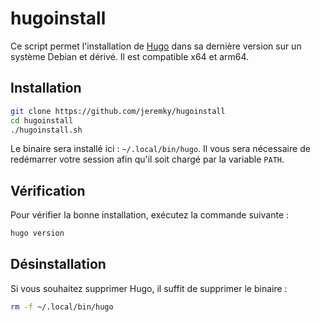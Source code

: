 # hugoinstall

Ce script permet l'installation de [Hugo](https://gohugo.io/) dans sa dernière version sur un système Debian et dérivé. Il est compatible x64 et arm64.

## Installation

```bash
git clone https://github.com/jeremky/hugoinstall
cd hugoinstall
./hugoinstall.sh
```

Le binaire sera installé ici : `~/.local/bin/hugo`. Il vous sera nécessaire de redémarrer votre session afin qu'il soit chargé par la variable `PATH`.

## Vérification

Pour vérifier la bonne installation, exécutez la commande suivante : 

```bash
hugo version
```

## Désinstallation

Si vous souhaitez supprimer Hugo, il suffit de supprimer le binaire :

```bash
rm -f ~/.local/bin/hugo
```
